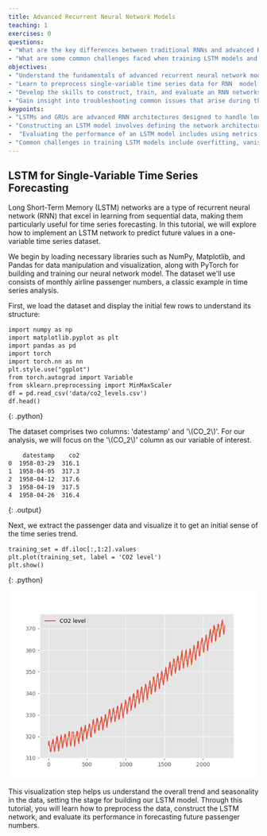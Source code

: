 ```yaml
---
title: Advanced Recurrent Neural Network Models
teaching: 1
exercises: 0
questions:
- "What are the key differences between traditional RNNs and advanced RNN models such as LSTMs and GRUs?"
- "What are some common challenges faced when training LSTM models and how can they be mitigated?"
objectives:
- "Understand the fundamentals of advanced recurrent neural network models, including LSTMs and GRUs."
- "Learn to preprocess single-variable time series data for RNN  model training."
- "Develop the skills to construct, train, and evaluate an RNN networks for time series forecasting."
- "Gain insight into troubleshooting common issues that arise during the training of LSTM models."
keypoints:
- "LSTMs and GRUs are advanced RNN architectures designed to handle long-term dependencies in sequential data."
- "Constructing an LSTM model involves defining the network architecture, selecting appropriate loss functions, and optimizing the model parameters."
-  "Evaluating the performance of an LSTM model includes using metrics such as Mean Squared Error (MSE) and visualizing the model's predictions against actual data."
- "Common challenges in training LSTM models include overfitting, vanishing/exploding gradients, and ensuring sufficient computational resources, which can be addressed through regularization techniques, gradient clipping, and model tuning."
---
```


## LSTM for Single-Variable Time Series Forecasting

Long Short-Term Memory (LSTM) networks are a type of recurrent neural network (RNN) that excel in learning from sequential data, making them particularly useful for time series forecasting. In this tutorial, we will explore how to implement an LSTM network to predict future values in a one-variable time series dataset.

We begin by loading necessary libraries such as NumPy, Matplotlib, and Pandas for data manipulation and visualization, along with PyTorch for building and training our neural network model. The dataset we'll use consists of monthly airline passenger numbers, a classic example in time series analysis.

First, we load the dataset and display the initial few rows to understand its structure:

~~~
import numpy as np
import matplotlib.pyplot as plt
import pandas as pd
import torch
import torch.nn as nn
plt.style.use("ggplot")
from torch.autograd import Variable
from sklearn.preprocessing import MinMaxScaler
df = pd.read_csv('data/co2_levels.csv')
df.head()
~~~
{: .python}

The dataset comprises two columns: 'datestamp' and '\\(CO_2\\)'. For our analysis, we will focus on the '\\(CO_2\\)' column as our variable of interest.

~~~
    datestamp    co2
0  1958-03-29  316.1
1  1958-04-05  317.3
2  1958-04-12  317.6
3  1958-04-19  317.5
4  1958-04-26  316.4
~~~
{: .output}

Next, we extract the passenger data and visualize it to get an initial sense of the time series trend.

~~~
training_set = df.iloc[:,1:2].values
plt.plot(training_set, label = 'CO2 level')
plt.show()
~~~
{: .python}

![](../fig/co2_time_series.png)

This visualization step helps us understand the overall trend and seasonality in the data, setting the stage for building our LSTM model. Through this tutorial, you will learn how to preprocess the data, construct the LSTM network, and evaluate its performance in forecasting future passenger numbers.






